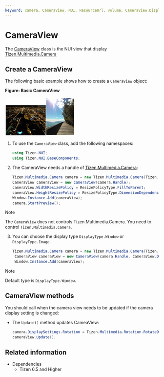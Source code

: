 ```yaml
---
keyword: camera, CameraView, NUI, ResourceUrl, volume, CameraView.DisplayType
---
```


# CameraView

The [CameraView](/application/dotnet/api/TizenFX/latest/api/Tizen.NUI.BaseComponents.CameraView.html) class is the NUI view that display [Tizen.Multimedia.Camera](../../multimedia/camera.md)


## Create a CameraView

The following basic example shows how to create a `CameraView` object:

**Figure: Basic CameraView**

![Basic CameraView](./media/camera_images.png)

1.  To use the `CameraView` class, add the following namespaces:

    ```csharp
    using Tizen.NUI;
    using Tizen.NUI.BaseComponents;
    ```	    
  
2.   The CameraView needs a handle of [Tizen.Multimedia.Camera](../../multimedia/camera.md):

      ```csharp
      Tizen.Multimedia.Camera camera = new Tizen.Multimedia.Camera(Tizen.Multimedia.CameraDevice.Front);
      CameraView cameraView = new CameraView(camera.Handle);
      cameraView.WidthResizePolicy = ResizePolicyType.FillToParent;
      cameraView.HeightResizePolicy = ResizePolicyType.DimensionDependency;
      Window.Instance.Add(cameraView);
      camera.StartPreview();
      ```
> [!NOTE]  
> The `CameraView` does not controls Tizen.Multimedia.Camera.
> You need to control `Tizen.Multimedia.Camera`.

3. You can choose the display type `DisplayType.Window` or `DisplayType.Image`.
     ```csharp
     Tizen.Multimedia.Camera camera = new Tizen.Multimedia.Camera(Tizen.Multimedia.CameraDevice.Front);
      CameraView cameraView = new CameraView(camera.Handle, CameraView.DisplayType.Image);
      Window.Instance.Add(cameraView);
     ```
> [!NOTE]  
> Default type is `DisplayType.Window`.


## CameraView methods

  You should call when the camera view needs to be updated if the camera display setting is changed:

  - The `Update()` method updates CameaView:

      ```csharp
      camera.DisplaySettings.Rotation = Tizen.Multimedia.Rotation.Rotate90;
      cameraView.Update();
      ```

## Related information
- Dependencies
  -   Tizen 6.5 and Higher
